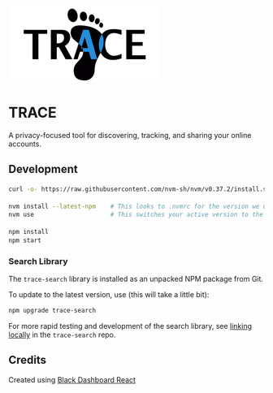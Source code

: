 ![TRACE Logo](/docs/images/logo-wide-sm.png)

# TRACE #

A privacy-focused tool for discovering, tracking, and sharing your online accounts.

## Development ##

```sh
curl -o- https://raw.githubusercontent.com/nvm-sh/nvm/v0.37.2/install.sh | bash

nvm install --latest-npm    # This looks to .nvmrc for the version we use
nvm use                     # This switches your active version to the .nvmrc version

npm install
npm start
```

### Search Library ###

The `trace-search` library is installed as an unpacked NPM package from Git.

To update to the latest version, use (this will take a little bit):

```sh
npm upgrade trace-search
```

For more rapid testing and development of the search library, see
[linking locally](https://github.com/TRACE-Digital/TRACE-search#link-locally) in the `trace-search` repo.

## Credits ##

Created using [Black Dashboard React](https://demos.creative-tim.com/black-dashboard-react/#/documentation/tutorial)
